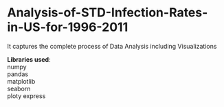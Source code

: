 # Analysis-of-STD-Infection-Rates-in-US-for-1996-2011
It captures the complete process of Data Analysis including Visualizations

**Libraries used**:<br>
numpy<br>
pandas<br>
matplotlib<br>
seaborn<br>
ploty express
